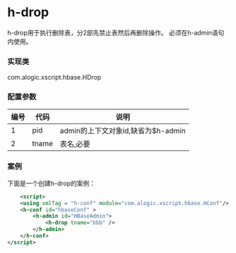 h-drop
========

h-drop用于执行删除表，分2部先禁止表然后再删除操作。
必须在h-admin语句内使用。


### 实现类

com.alogic.xscript.hbase.HDrop


### 配置参数

| 编号 | 代码 | 说明 |
| ---- | ---- | ---- |
| 1 | pid | admin的上下文对象id,缺省为$h-admin | 
| 2 | tname | 表名,必要 | 


### 案例

下面是一个创建h-drop的案例：

```xml
	<script>
	<using xmlTag = "h-conf" module="com.alogic.xscript.hbase.HConf"/>
	<h-conf id="hbaseConf" >
		<h-admin id="HBaseAdmin">
			<h-drop tname="bbb" />
		</h-admin>
	</h-conf>
</script>
```
